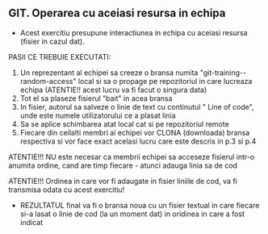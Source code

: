 ## GIT. Operarea cu aceiasi resursa in echipa

* Acest exercitiu presupune interactiunea in echipa cu aceiasi resursa (fisier in cazul dat).

PASII CE TREBUIE EXECUTATI:
  1. Un reprezentant al echipei sa creeze o bransa numita "git-training--random-access" local si sa o propage pe repozitoriul in care lucreaza echipa (ATENTIE!! acest lucru va fi facut o singura data)
  2. Tot el sa plaseze fisierul "bait" in acea bransa 
  3. In fisier, autorul sa salveze o linie de text cu continutul "<author-name> Line of code", unde <author-name> este numele utilizatorului ce a plasat linia
  4. Sa se aplice schimbarea atat local cat si pe repozitoriul remote
  5. Fiecare din ceilalti membri ai echipei vor CLONA (downloada) bransa respectiva si vor face exact acelasi lucru care este descris in p.3 si p.4

ATENTIE!!! NU este necesar ca membrii echipei sa acceseze fisierul intr-o anumita ordine, cand are timp fiecare - atunci adauga linia sa de cod

ATENTIE!!! Ordinea in care vor fi adaugate in fisier liniile de cod, va fi transmisa odata cu acest exercitiu!

* REZULTATUL final va fi o bransa noua cu un fisier textual in care fiecare si-a lasat o linie de cod (la un moment dat) in oridinea in care a fost indicat
